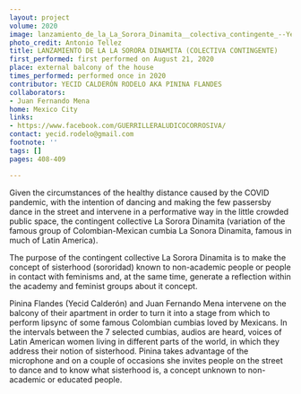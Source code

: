 ```yaml
---
layout: project
volume: 2020
image: lanzamiento_de_la_La_Sorora_Dinamita__colectiva_contingente_--Yecid_Calder_n_Rodelo_aka_Pinina_Flandes.jpg
photo_credit: Antonio Tellez
title: LANZAMIENTO DE LA LA SORORA DINAMITA (COLECTIVA CONTINGENTE)
first_performed: first performed on August 21, 2020
place: external balcony of the house
times_performed: performed once in 2020
contributor: YECID CALDERÓN RODELO AKA PININA FLANDES
collaborators:
- Juan Fernando Mena
home: Mexico City
links:
- https://www.facebook.com/GUERRILLERALUDICOCORROSIVA/
contact: yecid.rodelo@gmail.com
footnote: ''
tags: []
pages: 408-409

---
```


Given the circumstances of the healthy distance caused by the COVID pandemic, with the intention of dancing and making the few passersby dance in the street and intervene in a performative way in the little crowded public space, the contingent collective La Sorora Dinamita (variation of the famous group of Colombian-Mexican cumbia La Sonora Dinamita, famous in much of Latin America). 

The purpose of the contingent collective La Sorora Dinamita is to make the concept of sisterhood (sororidad) known to non-academic people or people in contact with feminisms and, at the same time, generate a reflection within the academy and feminist groups about it concept.

Pinina Flandes (Yecid Calderón) and Juan Fernando Mena intervene on the balcony of their apartment in order to turn it into a stage from which to perform lipsync of some famous Colombian cumbias loved by Mexicans. In the intervals between the 7 selected cumbias, audios are heard, voices of Latin American women living in different parts of the world, in which they address their notion of sisterhood. Pinina takes advantage of the microphone and on a couple of occasions she invites people on the street to dance and to know what sisterhood is, a concept unknown to non-academic or educated people.
